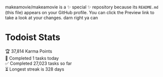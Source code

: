 makeamovie/makeamovie is a ✨ special ✨ repository because its `README.md` (this file) appears on your GitHub profile.
You can click the Preview link to take a look at your changes. darn right ya can

# Todoist Stats

<!-- TODO-IST:START -->
🏆  37,814 Karma Points           
🌸  Completed 1 tasks today           
✅  Completed 27,023 tasks so far           
⏳  Longest streak is 328 days
<!-- TODO-IST:END -->